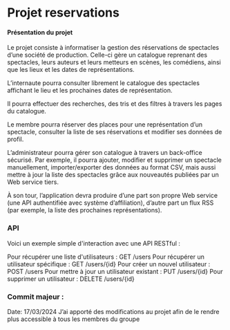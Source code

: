 # Projet reservations

#### Présentation du projet

Le projet consiste à informatiser la gestion des réservations de spectacles d’une société de production. Celle-ci gère un catalogue reprenant des spectacles, leurs auteurs et leurs metteurs en scènes, les comédiens, ainsi que les lieux et les dates de représentations.

L’internaute pourra consulter librement le catalogue des spectacles affichant le lieu et les prochaines dates de représentation.

Il pourra effectuer des recherches, des tris et des filtres à travers les pages du catalogue.

Le membre pourra réserver des places pour une représentation d’un spectacle, consulter la liste de ses réservations et modifier ses données de profil.

L’administrateur pourra gérer son catalogue à travers un back-office sécurisé. Par exemple, il pourra ajouter, modifier et supprimer un spectacle manuellement, importer/exporter des données au format CSV, mais aussi mettre à jour la liste des spectacles grâce aux nouveautés publiées par un Web service tiers.

À son tour, l’application devra produire d’une part son propre Web service (une API authentifiée avec système d’affiliation), d’autre part un flux RSS (par exemple, la liste des prochaines représentations).


### API    
Voici un exemple simple d'interaction avec une API RESTful :

Pour récupérer une liste d'utilisateurs : GET /users
Pour récupérer un utilisateur spécifique : GET /users/{id}
Pour créer un nouvel utilisateur : POST /users
Pour mettre à jour un utilisateur existant : PUT /users/{id}
Pour supprimer un utilisateur : DELETE /users/{id}



### Commit majeur : 
Date: 17/03/2024
J’ai apporté des modifications au projet 
afin de le rendre plus accessible à tous les membres du groupe
